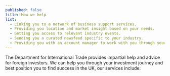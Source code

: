 ```yaml
---
published: false
title: How we help
list: 
  - Linking you to a network of business support services.
  - Providing you location and market insight based on your needs.
  - Getting you access to relevant industry events.
  - Sending you a curated newsfeed specific to your industry.
  - Providing you with an account manager to work with you through your investment journey.
---
```

The Department for International Trade provides impartial help and advice for foreign investors. We can help you through your investment journey and best position you to find success in the UK, our services include:
